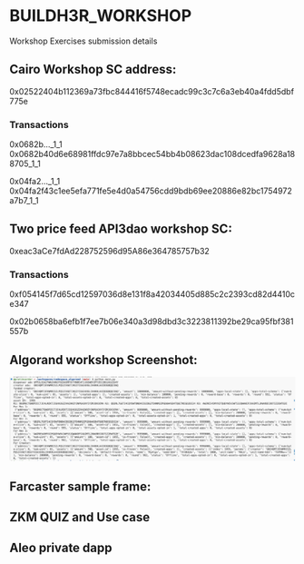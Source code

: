# BUILDH3R_WORKSHOP
Workshop Exercises submission details

## Cairo Workshop SC address: 
0x02522404b112369a73fbc844416f5748ecadc99c3c7c6a3eb40a4fdd5dbf775e
### Transactions 
0x0682b…_1_1
0x0682b40d6e68981ffdc97e7a8bbcec54bb4b08623dac108dcedfa9628a188705_1_1

0x04fa2…_1_1
0x04fa2f43c1ee5efa771fe5e4d0a54756cdd9bdb69ee20886e82bc1754972a7b7_1_1

## Two price feed API3dao workshop SC: 
0xeac3aCe7fdAd228752596d95A86e364785757b32
### Transactions 
0xf054145f7d65cd12597036d8e131f8a42034405d885c2c2393cd82d4410ce347

0x02b0658ba6efb1f7ee7b06e340a3d98dbd3c3223811392be29ca95fbf381557b
## Algorand workshop Screenshot:
<img title="algorand execution" alt="execution image" src="resources/algorand.jpg">

## Farcaster sample frame:


## ZKM QUIZ and Use case

## Aleo private dapp